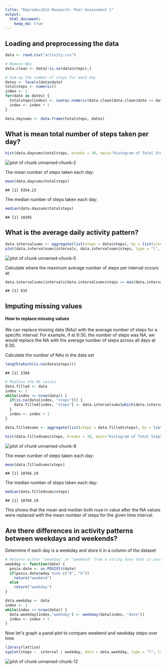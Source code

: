 ```yaml
---
title: "Reproducible Research: Peer Assessment 1"
output: 
  html_document:
    keep_md: true
---
```



## Loading and preprocessing the data


```r
data <- read.csv("activity.csv")

# Remove NAs
data.clean <- data[!is.na(data$steps),]

# Sum up the number of steps for each day
dates <- levels(data$date)
totalsteps <- numeric()
index <- 1
for(date in dates) {
  totalsteps[index] <- sum(as.numeric(data.clean[data.clean$date == date, "steps"]))
  index <- index + 1
}

data.daysums <- data.frame(totalsteps, dates)
```

## What is mean total number of steps taken per day?


```r
hist(data.daysums$totalsteps, breaks = 30, main="Histogram of Total Steps per Day", xlab = "Total Steps", col = "lightgreen")
```

![plot of chunk unnamed-chunk-2](figure/unnamed-chunk-2-1.png) 

The mean number of steps taken each day:


```r
mean(data.daysums$totalsteps)
```

```
## [1] 9354.23
```

The median number of steps taken each day:


```r
median(data.daysums$totalsteps)
```

```
## [1] 10395
```

## What is the average daily activity pattern?


```r
data.intervalsums <- aggregate(list(steps = data$steps), by = list(intervals = data$interval), FUN = mean, na.rm = TRUE)
plot(data.intervalsums$intervals, data.intervalsums$steps, type = "l", main = "Average Daily Activity based on time of day", xlab = "Intervals", ylab = "Average Steps")
```

![plot of chunk unnamed-chunk-5](figure/unnamed-chunk-5-1.png) 

Calculate where the maximum average number of steps per interval occurs at:


```r
data.intervalsums$intervals[data.intervalsums$steps == max(data.intervalsums$steps)]
```

```
## [1] 835
```

## Imputing missing values

#### How to replace missing values 

We can replace missing data (NAs) with the average number of steps for a specific interval. For example, if at 6:30, the number of steps was NA, we would replace the NA with the average number of steps across all days at 6:30.

Calculate the number of NAs in the data set


```r
length(which(is.na(data$steps)))
```

```
## [1] 2304
```


```r
# Replace the NA values
data.filled <- data
index <- 1
while(index <= nrow(data)) {
  if(is.na(data[index, "steps"])) {
    data.filled[index, "steps"] <- data.intervalsums[which(data.intervalsums$intervals == data[index, "interval"]), "steps"]
  }
  index <- index + 1
}

data.filledsums <- aggregate(list(steps = data.filled$steps), by = list(day = data.filled$date), FUN = sum, na.rm = TRUE)

hist(data.filledsums$steps, breaks = 30, main="Histogram of Total Steps per Day with Missing Info Replaced", xlab = "Total Steps", col = "lightgreen")
```

![plot of chunk unnamed-chunk-8](figure/unnamed-chunk-8-1.png) 

The mean number of steps taken each day:


```r
mean(data.filledsums$steps)
```

```
## [1] 10766.19
```

The median number of steps taken each day:


```r
median(data.filledsums$steps)
```

```
## [1] 10766.19
```

This shows that the mean and median both rose in value after the NA values were replaced with the mean number of steps for the given time interval.

## Are there differences in activity patterns between weekdays and weekends?

Determine if each day is a weekday and store it in a column of the dataset


```r
# Returns either "weekday" or "weekend" from a string date that is passed in
weekday <- function(date) {
  posix.date <- as.POSIXlt(date)
  if(posix.date$wday %in% c("0", "6")) 
    return("weekend")
  else
    return("weekday")
}

data.weekday <- data
index <- 1
while(index <= nrow(data)) {
  data.weekday[index,"weekday"] <- weekday(data[index, "date"])
  index <- index + 1
}
```

Now let's graph a panel plot to compare weekend and weekday steps over time



```r
library(lattice)
xyplot(steps ~  interval | weekday, data = data.weekday, type = "l", layout = c(1, 2), main = "Weekend versus Weekday Step Counts", ylab = "Steps", xlab = "Intervals")
```

![plot of chunk unnamed-chunk-12](figure/unnamed-chunk-12-1.png) 
